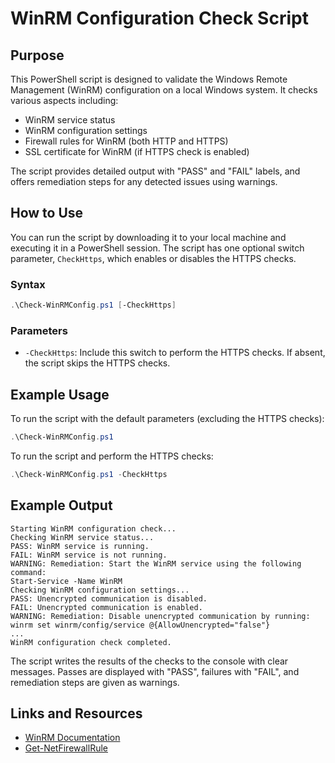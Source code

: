 
# WinRM Configuration Check Script

## Purpose

This PowerShell script is designed to validate the Windows Remote Management (WinRM) configuration on a local Windows system. It checks various aspects including:

- WinRM service status
- WinRM configuration settings
- Firewall rules for WinRM (both HTTP and HTTPS)
- SSL certificate for WinRM (if HTTPS check is enabled)

The script provides detailed output with "PASS" and "FAIL" labels, and offers remediation steps for any detected issues using warnings.

## How to Use

You can run the script by downloading it to your local machine and executing it in a PowerShell session. The script has one optional switch parameter, `CheckHttps`, which enables or disables the HTTPS checks.

### Syntax

```powershell
.\Check-WinRMConfig.ps1 [-CheckHttps]
```

### Parameters

- `-CheckHttps`: Include this switch to perform the HTTPS checks. If absent, the script skips the HTTPS checks.

## Example Usage

To run the script with the default parameters (excluding the HTTPS checks):

```powershell
.\Check-WinRMConfig.ps1
```

To run the script and perform the HTTPS checks:

```powershell
.\Check-WinRMConfig.ps1 -CheckHttps
```

## Example Output

```
Starting WinRM configuration check...
Checking WinRM service status...
PASS: WinRM service is running.
FAIL: WinRM service is not running.
WARNING: Remediation: Start the WinRM service using the following command:
Start-Service -Name WinRM
Checking WinRM configuration settings...
PASS: Unencrypted communication is disabled.
FAIL: Unencrypted communication is enabled.
WARNING: Remediation: Disable unencrypted communication by running:
winrm set winrm/config/service @{AllowUnencrypted="false"}
...
WinRM configuration check completed.
```

The script writes the results of the checks to the console with clear messages. Passes are displayed with "PASS", failures with "FAIL", and remediation steps are given as warnings.

## Links and Resources

- [WinRM Documentation](https://docs.microsoft.com/en-us/windows/win32/winrm/portal)
- [Get-NetFirewallRule](https://docs.microsoft.com/en-us/powershell/module/netsecurity/get-netfirewallrule)

